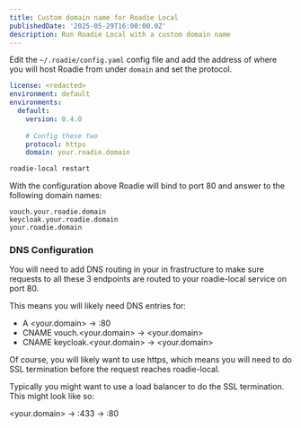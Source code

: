 ```yaml
---
title: Custom domain name for Roadie Local
publishedDate: '2025-05-29T16:00:00.0Z'
description: Run Roadie Local with a custom domain name
---
```


Edit the `~/.roadie/config.yaml` config file and add the address of where you will host Roadie from under `domain` and set the protocol.

```yaml
license: <redacted>
environment: default
environments:
  default:
    version: 0.4.0
    
    # Config these two
    protocol: https
    domain: your.roadie.domain
```

```bash
roadie-local restart
```

With the configuration above Roadie will bind to port 80 and answer to the following domain names:

```
vouch.your.roadie.domain
keycloak.your.roadie.domain
your.roadie.domain
```

### DNS Configuration

You will need to add DNS routing in your in frastructure to make sure requests to all these 3 endpoints are routed to your roadie-local service on port 80. 

This means you will likely need DNS entries for:
- A <your.domain> -> <your-roadie-local-ip>:80
- CNAME vouch.<your.domain> -> <your.domain>
- CNAME keycloak.<your.domain> -> <your.domain>

Of course, you will likely want to use https, which means you will need to do SSL termination before the request reaches roadie-local. 

Typically you might want to use a load balancer to do the SSL termination. This might look like so:

<your.domain> -> <load-balancer-ip>:433 -> <your-roadie-local-ip>:80
